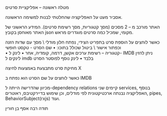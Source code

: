 מטלה ראשונה – אפליקציית סרטים

אסביר מעט על האפליקציה שהחלטתי לבנות למשימה הראשונה.

האתר מורכב מ – 2 מסכים (מסך קטגוריות, מסך רשימת סרטים).
המידע הראשוני של האתר מאוחסן בקובץ json מקומי, שמכיל כמה סרטים מוגדרים מראש.

כאשר לוחצים על הוספת סרט בתפריט הצידי, נפתח חלון מודלי \ מסך עם שדות הזנה וכפתור אישור \ ביטול שכולל בתוכו:
• שם הסרט - טקסט חופשי  
• קטגוריה – רשימת ערכים אקשן, דרמה, קומדיה, אחר 
• לינק ל- IMDB ניתן להזין לינקים ל imdb בלבד
• לינק נוסף לפוסטר הסרט

מחיקת סרט מתבצעת באמצעות לחיצה  X

כאשר לוחצים על שם הסרט הוא נפתח ב IMDB

מכיוון שהדרישה הייתה ל-dependency relations  קיימים שני services, בנוסף האפליקציה נבנתה ארכטיקטונית לפי מודלים, וכן שימוש בדיירקטיבס, ראוטרים, pipes, BehaviorSubject(rxjs) ועוד.

תודה רבה
אסף בן חורין
